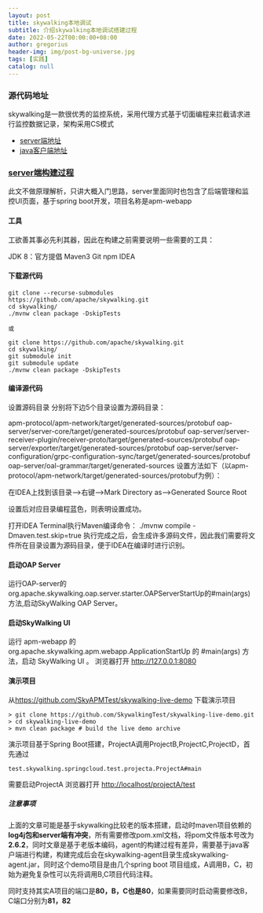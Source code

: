 ```yaml
---
layout: post
title: skywalking本地调试
subtitle: 介绍skywalking本地调试搭建过程
date: 2022-05-22T00:00:00+08:00
author: gregorius
header-img: img/post-bg-universe.jpg
tags: [实践]
catalog: null
---
```


### 源代码地址

skywalking是一款很优秀的监控系统，采用代理方式基于切面编程来拦截请求进行监控数据记录，架构采用CS模式

- [server端地址](https://github.com/apache/skywalking)
- [java客户端地址](https://github.com/apache/skywalking-java)

### [server端构建过程](https://github.com/apache/skywalking/blob/master/docs/en/guides/How-to-build.md#build-from-github)

此文不做原理解析，只讲大概入门思路，server里面同时也包含了后端管理和监控UI页面，基于spring boot开发，项目名称是apm-webapp

#### 工具

工欲善其事必先利其器，因此在构建之前需要说明一些需要的工具：

JDK 8：官方提倡
Maven3
Git
npm
IDEA

#### 下载源代码

``` text
git clone --recurse-submodules https://github.com/apache/skywalking.git
cd skywalking/
./mvnw clean package -DskipTests

或

git clone https://github.com/apache/skywalking.git
cd skywalking/
git submodule init
git submodule update
./mvnw clean package -DskipTests
```

#### 编译源代码

设置源码目录
分别将下边5个目录设置为源码目录：

apm-protocol/apm-network/target/generated-sources/protobuf
oap-server/server-core/target/generated-sources/protobuf
oap-server/server-receiver-plugin/receiver-proto/target/generated-sources/protobuf
oap-server/exporter/target/generated-sources/protobuf
oap-server/server-configuration/grpc-configuration-sync/target/generated-sources/protobuf
oap-server/oal-grammar/target/generated-sources
设置方法如下（以apm-protocol/apm-network/target/generated-sources/protobuf为例）：

在IDEA上找到该目录-->右键-->Mark Directory as-->Generated Source Root

设置后对应目录编程蓝色，则表明设置成功。

打开IDEA Terminal执行Maven编译命令：
 ./mvnw compile -Dmaven.test.skip=true
执行完成之后，会生成许多源码文件，因此我们需要将文件所在目录设置为源码目录，便于IDEA在编译时进行识别。

#### 启动OAP Server

运行OAP-server的org.apache.skywalking.oap.server.starter.OAPServerStartUp的#main(args)方法,启动SkyWalking OAP Server。

#### 启动SkyWalking UI

运行 apm-webapp 的 org.apache.skywalking.apm.webapp.ApplicationStartUp 的 #main(args) 方法，启动 SkyWalking UI 。
浏览器打开 <http://127.0.0.1:8080>

#### 演示项目

从<https://github.com/SkyAPMTest/skywalking-live-demo> 下载演示项目

``` text
> git clone https://github.com/SkywalkingTest/skywalking-live-demo.git
> cd skywalking-live-demo 
> mvn clean package # build the live demo archive
```

演示项目基于Spring Boot搭建，ProjectA调用ProjectB,ProjectC,ProjectD，首先通过

``` text
test.skywalking.springcloud.test.projecta.ProjectA#main
```

需要启动ProjectA
浏览器打开 <http://localhost/projectA/test>

##### 注意事项

上面的文章可能是基于skywalking比较老的版本搭建，启动时maven项目依赖的**log4j包和server端有冲突**，所有需要修改pom.xml文档，将pom文件版本号改为**2.6.2**，同时文章是基于老版本编码，agent的构建过程有差异，需要基于java客户端进行构建，构建完成后会在skywalking-agent目录生成skywalking-agent.jar，同时这个demo项目是由几个spring boot 项目组成，A调用B，C，初始为避免复杂性可以先将调用B,C项目代码注释。

同时支持其实A项目的端口是**80，B，C也是80**，如果需要同时启动需要修改B，C端口分别为**81，82**
